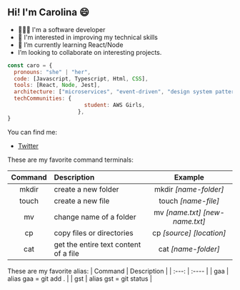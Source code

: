 ##  Hi!  I'm Carolina :smile:
- 🙋🏻‍♀️ I'm a software developer
- 💞️ I'm interested in improving my technical skills
- 🌱 I’m currently learning React/Node
-  I’m looking to collaborate on interesting projects.

```javascript
const caro = {
  pronouns: "she" | "her",
  code: [Javascript, Typescript, Html, CSS],
  tools: [React, Node, Jest],
  architecture: ["microservices", "event-driven", "design system pattern"],
  techCommunities: {
                        student: AWS Girls,
                      },
}
```
You can find me: 
- [Twitter](https://twitter.com/cookbluex) 


These are my favorite command terminals:

| Command  | Description | Example |
| :---: | :---- | :---: |
| mkdir   | create a new folder | mkdir _[name-folder]_ 
|  touch  | create a new file  |  touch _[name-file]_ |
|  mv       |  change name of a folder | mv _[name.txt] [new-name.txt]_ 
|   cp      |  copy files or directories                   | cp _[source] [location]_
|   cat      |   get the entire text content of a file         | cat _[name-folder]_

These are my favorite alias:
| Command  | Description            | 
| :---:    | :----                  | 
| gaa      | alias gaa = git add .  |
| gst      | alias gst = git status |

